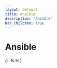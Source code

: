 ```yaml
---
layout: default
title: Ansible
description: "Ansible"
has_children: true
---
```


# Ansible
{: .fs-9 }
